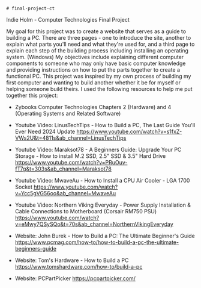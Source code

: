                                                                                                                                                                                                                                                                                                                                                                                                                                                                                                                                                                                                                                                                                                                            # final-project-ct
Indie Holm - Computer Technologies Final Project

My goal for this project was to create a website that serves as a guide to building a PC. There are three pages -
one to introduce the site, another to explain what parts you'll need and what they're used for, and a third page to 
explain each step of the building process including installing an operating system. (Windows)
My objectives include explaining different computer components to someone who may only have basic computer knowledge
and providing instructions on how to put the parts together to create a functional PC. This project was inspired by my 
own process of building my first computer and wanting to build another whether it be for myself or helping someone build
theirs. 
I used the following resources to help me put together this project:
- Zybooks Computer Technologies Chapters 2 (Hardware) and 4 (Operating Systems and Related Software)

- Youtube Video: LinusTechTips - How to Build a PC, The Last Guide You'll Ever Need 2024 Update
https://www.youtube.com/watch?v=s1fxZ-VWs2U&t=4811s&ab_channel=LinusTechTips

- Youtube Video: Maraksot78 - A Beginners Guide: Upgrade Your PC Storage - How to install M.2 SSD, 2.5" SSD & 3.5" Hard 
Drive
https://www.youtube.com/watch?v=PRuOuv-fT7g&t=303s&ab_channel=Maraksot78

- Youtube Video: MwaveAu - How to Install a CPU Air Cooler - LGA 1700 Socket
  https://www.youtube.com/watch?v=Ycc5gVG56oo&ab_channel=MwaveAu

- Youtube Video: Northern Viking Everyday - Power Supply Installation & Cable Connections to Motherboard
(Corsair RM750 PSU)
  https://www.youtube.com/watch?v=eMwy7QSySQo&t=70s&ab_channel=NorthernVikingEveryday

- Website: John Burek - How to Build a PC: The Ultimate Beginner's Guide
  https://www.pcmag.com/how-to/how-to-build-a-pc-the-ultimate-beginners-guide

- Website: Tom's Hardware - How to Build a PC
  https://www.tomshardware.com/how-to/build-a-pc

- Website: PCPartPicker
  https://pcpartpicker.com/


